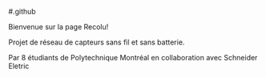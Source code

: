 #.github

Bienvenue sur la page Recolu! 

Projet de réseau de capteurs sans fil et sans batterie.

Par 8 étudiants de Polytechnique Montréal en collaboration avec Schneider Eletric
